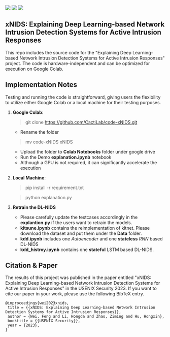 
![](https://img.shields.io/badge/license-MIT-green.svg)
![](https://img.shields.io/badge/language-python-blue.svg)
![](https://img.shields.io/badge/framework-keras-orange.svg)



## xNIDS: Explaining Deep Learning-based Network Intrusion Detection Systems for Active Intrusion Responses

This repo includes the source code for the "Explaining Deep Learning-based Network Intrusion Detection Systems for Active Intrusion Responses" project. The code is hardware-independent and can be optimized for execution on Google Colab.

 
## Implementation Notes

Testing and running the code is straightforward, giving users the flexibility to utilize either Google Colab or a local machine for their testing purposes.

1. **Google Colab**:
   > git clone https://github.com/CactiLab/code-xNIDS.git
   - Rename the folder
   > mv code-xNIDS   xNIDS
   - Upload the folder to **Colab Notebooks** folder under google drive
   - Run the Demo **explanation.ipynb** notebook
   - Although a GPU is not required, it can significantly accelerate the execution
     
2. **Local Machine**:
   
   > pip install -r requirement.txt
   
   > python explanation.py
   
 3. **Retrain the DL-NIDS**
    - Please carefully update the testcases accordingly in the **explantion.py** if the users want to retrain the models. 
    - **kitsune.ipynb** contains the reimplementation of kitnet. Please download the dataset and put them under the **Data** folder.
    - **kdd.ipynb** includes one *Autoencoder* and one **stateless** *RNN* based DL-NIDS
    - **kdd_histroy.ipynb** contains one **stateful** LSTM based DL-NIDS. 
## Citation & Paper


The results of this project was published in the paper entitled "xNIDS: Explaining Deep Learning-based Network Intrusion Detection Systems for Active Intrusion Responses" in the USENIX Security 2023. If you want to cite our paper in your work, please use the following BibTeX entry.

```
@inproceedings{wei2023xnids,
 title = {{xNIDS: Explaining Deep Learning-based Network Intrusion Detection Systems for Active Intrusion Responses}},
 author = {Wei, Feng and Li, Hongda and Zhao, Ziming and Hu, Hongxin},
 booktitle = {{USENIX Security}},
 year = {2023},
}

```
